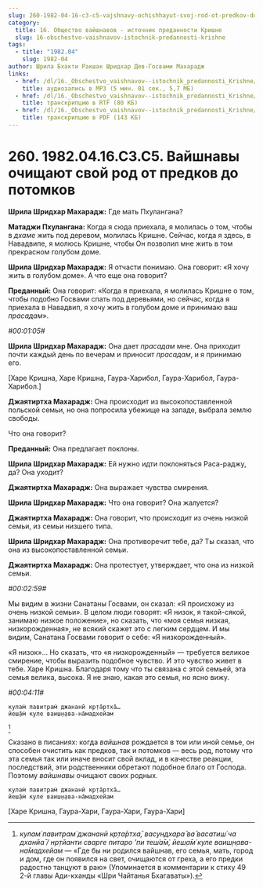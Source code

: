```yaml
---
slug: 260-1982-04-16-c3-c5-vajshnavy-ochishhayut-svoj-rod-ot-predkov-do-potomkov
category:
  title: 16. Общество вайшнавов - источник преданности Кришне
  slug: 16-obschestvo-vaishnavov-istochnik-predannosti-krishne
tags:
  - title: "1982.04"
    slug: 1982-04
author: Шрила Бхакти Ракшак Шридхар Дев-Госвами Махарадж
links:
  - href: /dl/16._Obschestvo_vaishnavov--istochnik_predannosti_Krishne/260_1982.04.16.C3.C5_SridharMj_Vajshnavy_ochishhajut_svoj_rod_ot_predkov_do_potomkov.mp3
    title: аудиозапись в MP3 (5 мин. 01 сек., 5,7 МБ)
  - href: /dl/16._Obschestvo_vaishnavov--istochnik_predannosti_Krishne/260_1982.04.16.C3.C5_SridharMj_Vajshnavy_ochishhajut_svoj_rod_ot_predkov_do_potomkov.rtf
    title: транскрипцию в RTF (80 КБ)
  - href: /dl/16._Obschestvo_vaishnavov--istochnik_predannosti_Krishne/260_1982.04.16.C3.C5_SridharMj_Vajshnavy_ochishhajut_svoj_rod_ot_predkov_do_potomkov.pdf
    title: транскрипцию в PDF (143 КБ)
---
```


# 260. 1982.04.16.C3.C5. Вайшнавы очищают свой род от предков до потомков

**Шрила Шридхар Махарадж:** Где мать Пхулангана?

**Матаджи Пхулангана:** Когда я сюда приехала, я молилась о том, чтобы в *дхаме* жить под деревом, молилась Кришне. Сейчас, когда я здесь, в Навадвипе, я молюсь Кришне, чтобы Он позволил мне жить в том прекрасном голубом доме.

**Шрила Шридхар Махарадж:** Я отчасти понимаю. Она говорит: «Я хочу жить в голубом доме». А что еще она говорит?

**Преданный:** Она говорит: «Когда я приехала, я молилась Кришне о том, чтобы подобно Госвами спать под деревьями, но сейчас, когда я приехала в Навадвип, я хочу жить в голубом доме и принимаю ваш *прасадам*».

*#00:01:05#*

**Шрила Шридхар Махарадж:** Она дает *прасадам* мне. Она приходит почти каждый день по вечерам и приносит *прасадам*, и я принимаю его.

[Харе Кришна, Харе Кришна, Гаура-Харибол, Гаура-Харибол, Гаура-Харибол.]

**Джаятиртха Махарадж:** Она происходит из высокопоставленной польской семьи, но она попросила убежище на западе, выбрала землю свободы.

Что она говорит?

**Преданный:** Она предлагает поклоны.

**Шрила Шридхар Махарадж:** Ей нужно идти поклоняться Раса-раджу, да? Она уходит?

**Джаятиртха Махарадж:** Она выражает чувства смирения.

**Шрила Шридхар Махарадж:** Что она говорит? Она жалуется?

**Джаятиртха Махарадж:** Она говорит, что происходит из очень низкой семьи, из семьи низшего типа.

**Шрила Шридхар Махарадж:** Она противоречит тебе, да? Ты сказал, что она из высокопоставленной семьи.

**Джаятиртха Махарадж:** Она протестует, утверждает, что она из низкой семьи.

*#00:02:59#*

Мы видим в жизни Санатаны Госвами, он сказал: «Я происхожу из очень низкой семьи». В целом люди говорят: «Я низок, я такой-сякой, занимаю низкое положение», но сказать, что «моя семья низкая, низкорожденная», не всякий скажет это с легким сердцем. И мы видим, Санатана Госвами говорит о себе: «Я низкорожденный».

«Я низок»… Но сказать, что «я низкорожденный» — требуется великое смирение, чтобы выразить подобное чувство. И это чувство живет в тебе. Харе Кришна. Благодаря тому что ты связана с этой семьей, эта семья велика, высока. Я не знаю, какая это семья, но ясно вижу.

*#00:04:11#*

    кулам̇ павитрам̇ джананӣ кр̣та̄ртха̄…
    йеш̣а̄м̇ куле ваиш̣н̣ава-на̄мадхейам
[^_ftn1]

Сказано в писаниях: когда *вайшнав* рождается в тои или иной семье, он способен очистить как предков, так и потомков — весь род, потому что эта семья так или иначе вносит свой вклад, и в качестве реакции, последствий, эти родственники обретают подобное благо от Господа. Поэтому *вайшнавы* очищают своих родных.

    кулам̇ павитрам̇ джананӣ кр̣та̄ртха̄…
    йеш̣а̄м̇ куле ваиш̣н̣ава-на̄мадхейам

[Харе Кришна, Гаура-Хари, Гаура-Хари, Гаура-Хари]



[^_ftn1]: *кулам̇ павитрам̇ джананӣ кр̣та̄ртха̄, васундхара̄ ва̄ васатиш́ ча дханйа̄ / нр̣тйанти сварге питаро ’пи теш́а̄м̇, йеш̣а̄м̇ куле ваиш̣н̣ава-на̄мадхейам* — «Где бы ни родился вайшнав, его семья, мать, город и дом, где он появился на свет, очищаются от греха, а его предки радостно танцуют в раю» (Упоминается в комментарии к стиху 49 2-й главы Ади-кханды «Шри Чайтанья Бхагаваты»).

